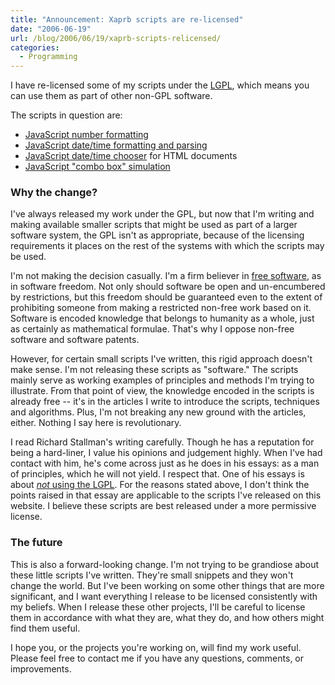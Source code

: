 ```yaml
---
title: "Announcement: Xaprb scripts are re-licensed"
date: "2006-06-19"
url: /blog/2006/06/19/xaprb-scripts-relicensed/
categories:
  - Programming
---
```

I have re-licensed some of my scripts under the [LGPL](http://www.gnu.org/copyleft/lgpl.html), which means you can use them as part of other non-GPL software.

The scripts in question are:

*   [JavaScript number formatting](/blog/2006/01/05/javascript-number-formatting/)
*   [JavaScript date/time formatting and parsing](/blog/2005/12/12/javascript-closures-for-runtime-efficiency/)
*   [JavaScript date/time chooser](/blog/2005/09/29/javascript-date-chooser/) for HTML documents
*   [JavaScript "combo box" simulation](/blog/2005/09/29/javascript-combo-box/)

### Why the change?

I've always released my work under the GPL, but now that I'm writing and making available smaller scripts that might be used as part of a larger software system, the GPL isn't as appropriate, because of the licensing requirements it places on the rest of the systems with which the scripts may be used.

I'm not making the decision casually. I'm a firm believer in [free software](http://www.gnu.org/philosophy/philosophy.html), as in software freedom. Not only should software be open and un-encumbered by restrictions, but this freedom should be guaranteed even to the extent of prohibiting someone from making a restricted non-free work based on it. Software is encoded knowledge that belongs to humanity as a whole, just as certainly as mathematical formulae. That's why I oppose non-free software and software patents.

However, for certain small scripts I've written, this rigid approach doesn't make sense. I'm not releasing these scripts as "software." The scripts mainly serve as working examples of principles and methods I'm trying to illustrate. From that point of view, the knowledge encoded in the scripts is already free -- it's in the articles I write to introduce the scripts, techniques and algorithms. Plus, I'm not breaking any new ground with the articles, either. Nothing I say here is revolutionary.

I read Richard Stallman's writing carefully. Though he has a reputation for being a hard-liner, I value his opinions and judgement highly. When I've had contact with him, he's come across just as he does in his essays: as a man of principles, which he will not yield. I respect that. One of his essays is about [*not* using the LGPL](http://www.gnu.org/licenses/why-not-lgpl.html). For the reasons stated above, I don't think the points raised in that essay are applicable to the scripts I've released on this website. I believe these scripts are best released under a more permissive license.

### The future

This is also a forward-looking change. I'm not trying to be grandiose about these little scripts I've written. They're small snippets and they won't change the world. But I've been working on some other things that are more significant, and I want everything I release to be licensed consistently with my beliefs. When I release these other projects, I'll be careful to license them in accordance with what they are, what they do, and how others might find them useful.

I hope you, or the projects you're working on, will find my work useful. Please feel free to contact me if you have any questions, comments, or improvements.


